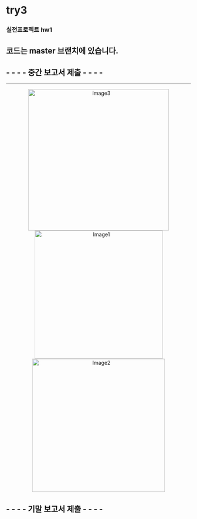 # try3
### 실전프로젝트 hw1
## 코드는 master 브랜치에 있습니다.
##   - - - - 중간 보고서 제출 - - - -
* * *

<p align="center">
 <img width="384" alt="image3" src="https://github.com/thisissolmi/try3/assets/106761251/fa4f9b83-cbb7-4aad-bea2-404a2649c968">
<img width="349" alt="Image1" src="https://github.com/thisissolmi/try3/assets/106761251/4a31aba5-63fc-45db-ac29-886660505f37">
<img width="362" alt="Image2" src="https://github.com/thisissolmi/try3/assets/106761251/690b0b7e-015b-424e-8f67-f9c7201d7ad3">
</p>

##   - - - - 기말 보고서 제출 - - - - 
